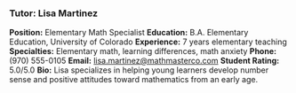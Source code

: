 ### Tutor: Lisa Martinez
**Position:** Elementary Math Specialist
**Education:** B.A. Elementary Education, University of Colorado
**Experience:** 7 years elementary teaching
**Specialties:** Elementary math, learning differences, math anxiety
**Phone:** (970) 555-0105
**Email:** lisa.martinez@mathmasterco.com
**Student Rating:** 5.0/5.0
**Bio:** Lisa specializes in helping young learners develop number sense and positive attitudes toward mathematics from an early age.
